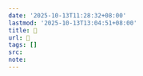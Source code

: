 ```yaml
---
date: '2025-10-13T11:28:32+08:00'
lastmod: '2025-10-13T13:04:51+08:00'
title: 󰝟
url: 󰝟
tags: []
src:
note:
---
```

